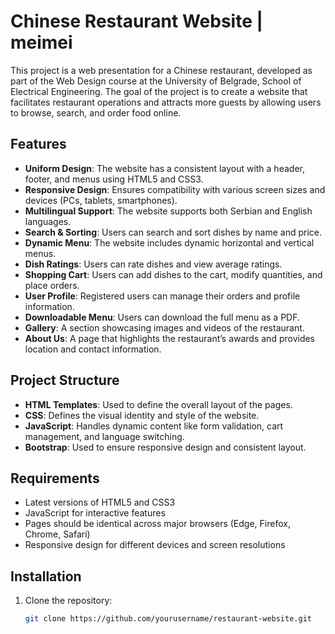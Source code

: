 # Chinese Restaurant Website | meimei

This project is a web presentation for a Chinese restaurant, developed as part of the Web Design course at the University of Belgrade, School of Electrical Engineering. The goal of the project is to create a website that facilitates restaurant operations and attracts more guests by allowing users to browse, search, and order food online.

## Features

- **Uniform Design**: The website has a consistent layout with a header, footer, and menus using HTML5 and CSS3.
- **Responsive Design**: Ensures compatibility with various screen sizes and devices (PCs, tablets, smartphones).
- **Multilingual Support**: The website supports both Serbian and English languages.
- **Search & Sorting**: Users can search and sort dishes by name and price.
- **Dynamic Menu**: The website includes dynamic horizontal and vertical menus.
- **Dish Ratings**: Users can rate dishes and view average ratings.
- **Shopping Cart**: Users can add dishes to the cart, modify quantities, and place orders.
- **User Profile**: Registered users can manage their orders and profile information.
- **Downloadable Menu**: Users can download the full menu as a PDF.
- **Gallery**: A section showcasing images and videos of the restaurant.
- **About Us**: A page that highlights the restaurant’s awards and provides location and contact information.
  
## Project Structure

- **HTML Templates**: Used to define the overall layout of the pages.
- **CSS**: Defines the visual identity and style of the website.
- **JavaScript**: Handles dynamic content like form validation, cart management, and language switching.
- **Bootstrap**: Used to ensure responsive design and consistent layout.

## Requirements

- Latest versions of HTML5 and CSS3
- JavaScript for interactive features
- Pages should be identical across major browsers (Edge, Firefox, Chrome, Safari)
- Responsive design for different devices and screen resolutions

## Installation

1. Clone the repository:
   ```bash
   git clone https://github.com/yourusername/restaurant-website.git

